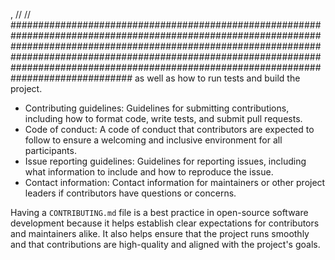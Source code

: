 ,
// 
//
##############################################################################################################################################################################################################################################################################################################
as well as how to run tests and build the project.
- Contributing guidelines: Guidelines for submitting contributions, including how to format code, write tests, and submit pull requests.
- Code of conduct: A code of conduct that contributors are expected to follow to ensure a welcoming and inclusive environment for all participants.
- Issue reporting guidelines: Guidelines for reporting issues, including what information to include and how to reproduce the issue.
- Contact information: Contact information for maintainers or other project leaders if contributors have questions or concerns.

Having a `CONTRIBUTING.md` file is a best practice in open-source software development because it helps establish clear expectations for contributors and maintainers alike. It also helps ensure that the project runs smoothly and that contributions are high-quality and aligned with the project's goals.
 
